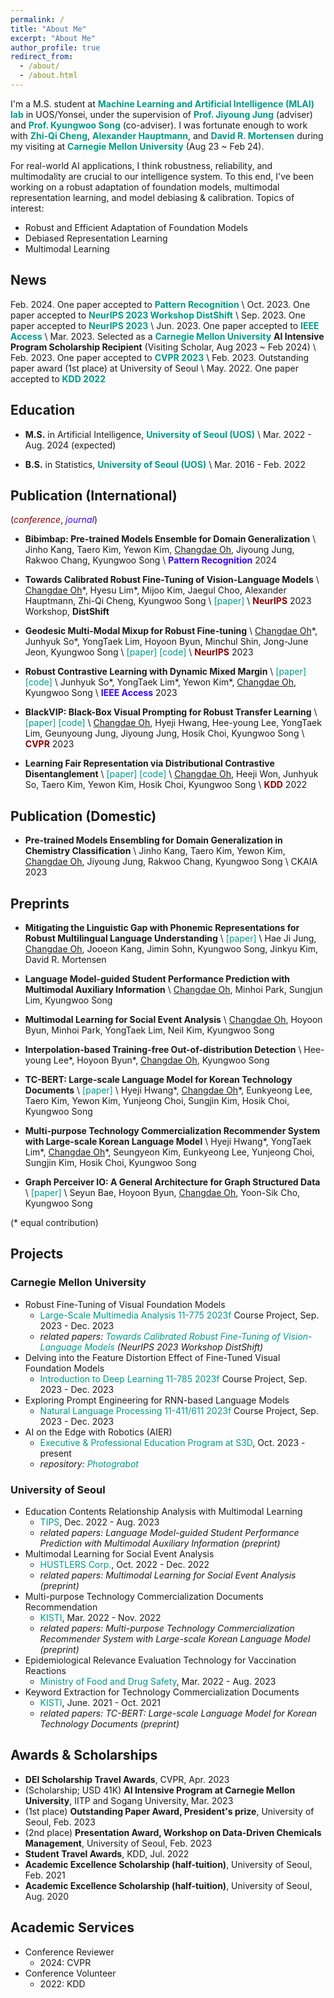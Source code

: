 ```yaml
---
permalink: /
title: "About Me"
excerpt: "About Me"
author_profile: true
redirect_from:
  - /about/
  - /about.html
---
```


I'm a M.S. student at <a href="https://mlai.yonsei.ac.kr/" style="color: #009B8B; text-decoration:none">**Machine Learning and Artificial Intelligence (MLAI) lab**</a> in UOS/Yonsei, under the supervision of <a href="https://scholar.google.com/citations?user=wc_MQkoAAAAJ&hl=ko&oi=ao" style="color: #009B8B; text-decoration:none">**Prof. Jiyoung Jung**</a> (adviser) and <a href="https://scholar.google.com/citations?user=HWxRii4AAAAJ&hl=ko&oi=ao" style="color: #009B8B; text-decoration:none">**Prof. Kyungwoo Song**</a> (co-adviser). I was fortunate enough to work with <a href="https://www.linkedin.com/in/zhiqicheng/" style="color: #009B8B; text-decoration:none">**Zhi-Qi Cheng**</a>, <a href="https://scholar.google.co.uk/citations?user=Py54GcEAAAAJ&hl=en" style="color: #009B8B; text-decoration:none">**Alexander Hauptmann**</a>, and <a href="https://www.cs.cmu.edu/~dmortens/" style="color: #009B8B; text-decoration:none">**David R. Mortensen** </a> during my visiting at <a href="https://www.cmu.edu/" style="color: #009B8B; text-decoration:none">**Carnegie Mellon University**</a> (Aug 23 ~ Feb 24).

For real-world AI applications, I think robustness, reliability, and multimodality are crucial to our intelligence system. To this end, I've been working on a robust adaptation of foundation models, multimodal representation learning, and model debiasing & calibration. Topics of interest:
- Robust and Efficient Adaptation of Foundation Models
- Debiased Representation Learning
- Multimodal Learning

## News
Feb. 2024. One paper accepted to <a href="https://www.sciencedirect.com/journal/pattern-recognition" style="color: #009B8B; text-decoration:none">**Pattern Recognition**</a> \\
Oct. 2023. One paper accepted to <a href="https://sites.google.com/view/distshift2023/home?authuser=0/" style="color: #009B8B; text-decoration:none">**NeurIPS 2023 Workshop DistShift**</a> \\
Sep. 2023. One paper accepted to <a href="https://nips.cc/" style="color: #009B8B; text-decoration:none">**NeurIPS 2023**</a> \\
Jun. 2023. One paper accepted to <a href="https://ieeexplore.ieee.org/xpl/RecentIssue.jsp?punumber=6287639" style="color: #009B8B; text-decoration:none">**IEEE Access**</a> \\
Mar. 2023. Selected as a <a href="https://www.cmu.edu/" style="color: #009B8B; text-decoration:none">**Carnegie Mellon University**</a> **AI Intensive Program Scholarship Recipient** (Visiting Scholar, Aug 2023 ~ Feb 2024) \\
Feb. 2023. One paper accepted to <a href="https://cvpr2023.thecvf.com/" style="color: #009B8B; text-decoration:none">**CVPR 2023**</a> \\
Feb. 2023. Outstanding paper award (1st place) at University of Seoul \\
May. 2022. One paper accepted to <a href="https://kdd.org/kdd2022/" style="color: #009B8B; text-decoration:none">**KDD 2022**</a>

## Education
- **M.S.** in Artificial Intelligence, <a href="https://english.uos.ac.kr/" style="color: #009B8B; text-decoration: none;">**University of Seoul (UOS)**</a> \\
Mar. 2022 - Aug. 2024 (expected)

- **B.S.** in Statistics, <a href="https://english.uos.ac.kr/" style="color: #009B8B; text-decoration: none;">**University of Seoul (UOS)**</a> \\
Mar. 2016 - Feb. 2022


<!-- ## Work Experiences -->

## Publication (International)
(<span style="color:darkred">*conference*</span>, <span style="color: #3700FF">*journal*</span>)

- **Bibimbap: Pre-trained Models Ensemble for Domain Generalization** \\
Jinho Kang, Taero Kim, Yewon Kim, <u>Changdae Oh</u>, Jiyoung Jung, Rakwoo Chang, Kyungwoo Song \\
<span style="color:#3700FF">**Pattern Recognition**</span> 2024

- **Towards Calibrated Robust Fine-Tuning of Vision-Language Models** \\
<u>Changdae Oh</u>\*, Hyesu Lim\*, Mijoo Kim, Jaegul Choo, Alexander Hauptmann, Zhi-Qi Cheng, Kyungwoo Song \\
<a href="https://arxiv.org/abs/2311.01723" style="color: #009B8B; text-decoration: none;">[paper]</a> \\
<span style="color:darkred">**NeurIPS**</span> 2023 Workshop, **DistShift**

- **Geodesic Multi-Modal Mixup for Robust Fine-tuning** \\
<u>Changdae Oh</u>\*, Junhyuk So\*, YongTaek Lim, Hoyoon Byun, Minchul Shin, Jong-June Jeon, Kyungwoo Song \\
<a href="https://arxiv.org/abs/2203.03897" style="color: #009B8B; text-decoration: none;">[paper]</a> <a href="https://github.com/changdaeoh/multimodal-mixup" style="color: #009B8B; text-decoration: none;">[code]</a> \\
<span style="color:darkred">**NeurIPS**</span> 2023

- **Robust Contrastive Learning with Dynamic Mixed Margin** \\
<a href="https://ieeexplore.ieee.org/abstract/document/10154052" style="color: #009B8B; text-decoration: none;">[paper]</a> <a href="https://github.com/teang1995/DMM" style="color: #009B8B; text-decoration: none;">[code]</a> \\
Junhyuk So\*, YongTaek Lim\*, Yewon Kim\*, <u>Changdae Oh</u>, Kyungwoo Song \\
<span style="color: #3700FF">**IEEE Access**</span> 2023

- **BlackVIP: Black-Box Visual Prompting for Robust Transfer Learning** \\
<a href="https://arxiv.org/abs/2303.14773" style="color: #009B8B; text-decoration: none;">[paper]</a> <a href="https://github.com/changdaeoh/BlackVIP" style="color: #009B8B; text-decoration: none;">[code]</a> \\
<u>Changdae Oh</u>, Hyeji Hwang, Hee-young Lee, YongTaek Lim, Geunyoung Jung, Jiyoung Jung, Hosik Choi, Kyungwoo Song \\
<span style="color:darkred">**CVPR**</span> 2023

- **Learning Fair Representation via Distributional Contrastive Disentanglement** \\
<a href="https://dl.acm.org/doi/abs/10.1145/3534678.3539232" style="color: #009B8B; text-decoration: none;">[paper]</a> 
<a href="https://github.com/changdaeoh/FarconVAE" style="color: #009B8B; text-decoration: none;">[code]</a> \\
<u>Changdae Oh</u>, Heeji Won, Junhyuk So, Taero Kim, Yewon Kim, Hosik Choi, Kyungwoo Song \\
<span style="color:darkred">**KDD**</span> 2022

## Publication (Domestic)
- **Pre-trained Models Ensembling for Domain Generalization in Chemistry Classification** \\
Jinho Kang, Taero Kim, Yewon Kim, <u>Changdae Oh</u>, Jiyoung Jung, Rakwoo Chang, Kyungwoo Song \\
CKAIA 2023

<!--   , <span style="color:red">_Spotlight Presentation_</span> (acceptance = 176 / 3391 = 5.1%)  -->

<!-- ## Domestic Conference Publication

## Workshop Publication
 -->

## Preprints
- **Mitigating the Linguistic Gap with Phonemic Representations for Robust Multilingual Language Understanding** \\
<a href="https://arxiv.org/abs/2402.14279" style="color: #009B8B; text-decoration: none;">[paper]</a> \\
Hae Ji Jung, <u>Changdae Oh</u>, Jooeon Kang, Jimin Sohn, Kyungwoo Song, Jinkyu Kim, David R. Mortensen

- **Language Model-guided Student Performance Prediction with Multimodal Auxiliary Information** \\
<u>Changdae Oh</u>, Minhoi Park, Sungjun Lim, Kyungwoo Song

- **Multimodal Learning for Social Event Analysis** \\
<u>Changdae Oh</u>, Hoyoon Byun, Minhoi Park, YongTaek Lim, Neil Kim, Kyungwoo Song

- **Interpolation-based Training-free Out-of-distribution Detection** \\
Hee-young Lee\*, Hoyoon Byun\*, <u>Changdae Oh</u>, Kyungwoo Song
 
- **TC-BERT: Large-scale Language Model for Korean Technology Documents** \\
<a href="https://papers.ssrn.com/sol3/papers.cfm?abstract_id=4371884" style="color: #009B8B; text-decoration: none;">[paper]</a> \\
Hyeji Hwang\*, <u>Changdae Oh</u>\*, Eunkyeong Lee, Taero Kim, Yewon Kim, Yunjeong Choi, Sungjin Kim, Hosik Choi, Kyungwoo Song
  
- **Multi-purpose Technology Commercialization Recommender System with Large-scale Korean Language Model** \\
Hyeji Hwang\*, YongTaek Lim\*, <u>Changdae Oh</u>\*, Seungyeon Kim, Eunkyeong Lee, Yunjeong Choi, Sungjin Kim, Hosik Choi, Kyungwoo Song

- **Graph Perceiver IO: A General Architecture for Graph Structured Data** \\
<a href="https://arxiv.org/abs/2209.06418" style="color: #009B8B; text-decoration: none;">[paper]</a> \\
Seyun Bae, Hoyoon Byun, <u>Changdae Oh</u>, Yoon-Sik Cho, Kyungwoo Song

(* equal contribution)

<!-- ## Invited Talks -->
## Projects
### Carnegie Mellon University
- Robust Fine-Tuning of Visual Foundation Models
  - <a href="https://zhiqic.github.io/CMU-2023-Fall-11-775-MultimediaAnalysis/index.html" style="color: #009B8B; text-decoration: none;">Large-Scale Multimedia Analysis 11-775 2023f</a> Course Project, Sep. 2023 - Dec. 2023
  - *related papers: <a href="https://arxiv.org/abs/2311.01723" style="color: #009B8B; text-decoration: none;">Towards Calibrated Robust Fine-Tuning of Vision-Language Models</a> (NeurIPS 2023 Workshop DistShift)*
- Delving into the Feature Distortion Effect of Fine-Tuned Visual Foundation Models
  - <a href="https://deeplearning.cs.cmu.edu/F23/index.html" style="color: #009B8B; text-decoration: none;">Introduction to Deep Learning 11-785 2023f</a> Course Project, Sep. 2023 - Dec. 2023
- Exploring Prompt Engineering for RNN-based Language Models
  - <a href="" style="color: #009B8B; text-decoration: none;">Natural Language Processing 11-411/611 2023f</a> Course Project, Sep. 2023 - Dec. 2023
- AI on the Edge with Robotics (AIER)
  - <a href="https://execed.isri.cmu.edu/" style="color: #009B8B; text-decoration: none;">Executive & Professional Education Program at S3D</a>, Oct. 2023 - present
  - *repository: <a href="https://github.com/IITP-CMU23-aespa/Photograbot" style="color: #009B8B; text-decoration: none;">Photograbot</a>*
   
### University of Seoul
- Education Contents Relationship Analysis with Multimodal Learning
  - <a href="http://www.jointips.or.kr/about_en.php" style="color: #009B8B; text-decoration: none;">TIPS</a>, Dec. 2022 - Aug. 2023
  - *related papers: Language Model-guided Student Performance Prediction with Multimodal Auxiliary Information (preprint)*
- Multimodal Learning for Social Event Analysis
  - <a href="https://hustlers.oopy.io/" style="color: #009B8B; text-decoration: none;">HUSTLERS Corp.</a>, Oct. 2022 - Dec. 2022
  - *related papers: Multimodal Learning for Social Event Analysis (preprint)*
- Multi-purpose Technology Commercialization Documents Recommendation
  - <a href="https://www.kisti.re.kr/eng/" style="color: #009B8B; text-decoration: none;">KISTI</a>, Mar. 2022 - Nov. 2022
  - *related papers: Multi-purpose Technology Commercialization Recommender System with Large-scale Korean Language Model (preprint)*
- Epidemiological Relevance Evaluation Technology for Vaccination Reactions
  - <a href="https://www.mfds.go.kr/eng/index.do" style="color: #009B8B; text-decoration: none;">Ministry of Food and Drug Safety</a>, Mar. 2022 - Aug. 2023
- Keyword Extraction for Technology Commercialization Documents
  - <a href="https://www.kisti.re.kr/eng/" style="color: #009B8B; text-decoration: none;">KISTI</a>, June. 2021 - Oct. 2021
  - *related papers: TC-BERT: Large-scale Language Model for Korean Technology Documents (preprint)*

## Awards & Scholarships
- **DEI Scholarship Travel Awards**, CVPR, Apr. 2023
- (Scholarship; USD 41K) **AI Intensive Program at Carnegie Mellon University**, IITP and Sogang University, Mar. 2023 
- (1st place) **Outstanding Paper Award, President's prize**, University of Seoul, Feb. 2023
- (2nd place) **Presentation Award, Workshop on Data-Driven Chemicals Management**, University of Seoul, Feb. 2023
- **Student Travel Awards**, KDD, Jul. 2022 
- **Academic Excellence Scholarship (half-tuition)**, University of Seoul, Feb. 2021
- **Academic Excellence Scholarship (half-tuition)**, University of Seoul, Aug. 2020

## Academic Services 
- Conference Reviewer
  - 2024: CVPR
- Conference Volunteer
  - 2022: KDD
